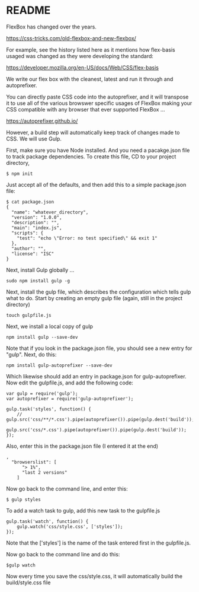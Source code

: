 # README #

FlexBox has changed over the years.

https://css-tricks.com/old-flexbox-and-new-flexbox/

For example, see the history listed here as it mentions how flex-basis usaged was changed as they were developing the standard:

https://developer.mozilla.org/en-US/docs/Web/CSS/flex-basis

We write our flex box with the cleanest, latest and run it through and autoprefixer.

You can directly paste CSS code into the autoprefixer, and it will transpose it to use all of the various browswer specific usages of FlexBox making your CSS compatible with any browser that ever supported FlexBox ...

https://autoprefixer.github.io/

However, a build step will automatically keep track of changes made to CSS. We will use Gulp.

First, make sure you have Node installed. And you need a pacakge.json file to track package dependencies. To create this file, CD to your project directory, 

```
$ npm init
```

Just accept all of the defaults, and then add this to a simple package.json file:

```
$ cat package.json 
{
  "name": "whatever_directory",
  "version": "1.0.0",
  "description": "",
  "main": "index.js",
  "scripts": {
    "test": "echo \"Error: no test specified\" && exit 1"
  },
  "author": "",
  "license": "ISC"
}
```

Next, install Gulp globally ...


```
sudo npm install gulp -g
```

Next, install the gulp file, which describes the configuration which tells gulp what to do. Start by creating an empty gulp file (again, still in the project directory)

```
touch gulpfile.js
```

Next, we install a local copy of gulp

```
npm install gulp --save-dev
```

Note that if you look in the package.json file, you should see a new entry for "gulp". Next, do this:

```
npm install gulp-autoprefixer --save-dev
```

Which likewise should add an entry in package.json for gulp-autoprefixer. Now edit the gulpfile.js, and add the following code:

```
var gulp = require('gulp');
var autoprefixer = require('gulp-autoprefixer');

gulp.task('styles', function() {
	// gulp.src('css/**/*.css').pipe(autoprefixer()).pipe(gulp.dest('build'));*/
	gulp.src('css/*.css').pipe(autoprefixer()).pipe(gulp.dest('build'));
});
```

Also, enter this in the package.json file (I entered it at the end)

```
,
  "browserslist": [
      "> 1%",
      "last 2 versions"
    ]
```

Now go back to the command line, and enter this:

```
$ gulp styles
```

To add a watch task to gulp, add this new task to the gulpfile.js

```
gulp.task('watch', function() {
	gulp.watch('css/style.css', ['styles']);
});
```

Note that the ['styles'] is the name of the task entered first in the gulpfile.js.

Now go back to the command line and do this:

```
$gulp watch
```

Now every time you save the css/style.css, it will automatically build the build/style.css file